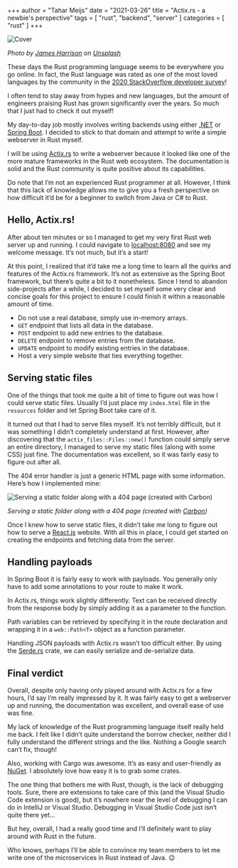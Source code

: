 +++
author = "Tahar Meijs"
date = "2021-03-26"
title = "Actix.rs - a newbie's perspective"
tags = [
    "rust",
    "backend",
    "server"
]
categories = [
    "rust"
]
+++

![Cover](/images/actix-rs-a-newbies-perspective/cover.png)

*Photo by [James Harrison](https://unsplash.com/@jstrippa) on [Unsplash](https://unsplash.com/s/photos/programming)*

These days the Rust programming language seems to be everywhere you go online. In fact, the Rust language was rated as one of
the most loved languages by the community in the
[2020 StackOverflow developer survey](https://insights.stackoverflow.com/survey/2020#technology-most-loved-dreaded-and-wanted-languages-loved)!

I often tend to stay away from hypes and new languages, but the amount of engineers praising Rust has grown significantly over
the years. So much that I just had to check it out myself!

My day-to-day job mostly involves writing backends using either [.NET](https://dotnet.microsoft.com) or
[Spring Boot](https://spring.io/projects/spring-boot). I decided to stick to that domain and attempt to write a simple
webserver in Rust myself.

I will be using [Actix.rs](https://actix.rs) to write a webserver because it looked like one of the more mature frameworks in
the Rust web ecosystem. The documentation is solid and the Rust community is quite positive about its capabilities.

Do note that I’m not an experienced Rust programmer at all. However, I think that this lack of knowledge allows me to give you
a fresh perspective on how difficult it’d be for a beginner to switch from Java or C# to Rust.

## Hello, Actix.rs!
After about ten minutes or so I managed to get my very first Rust web server up and running. I could navigate to
[localhost:8080](http://localhost:8080/) and see my welcome message. It’s not much, but it’s a start!

At this point, I realized that it’d take me a long time to learn all the quirks and features of the Actix.rs framework. It’s
not as extensive as the Spring Boot framework, but there’s quite a bit to it nonetheless. Since I tend to abandon side-projects
after a while, I decided to set myself some very clear and concise goals for this project to ensure I could finish it within a
reasonable amount of time.

* Do not use a real database, simply use in-memory arrays.
* `GET` endpoint that lists all data in the database.
* `POST` endpoint to add new entries to the database.
* `DELETE` endpoint to remove entries from the database.
* `UPDATE` endpoint to modify existing entries in the database.
* Host a very simple website that ties everything together.

## Serving static files
One of the things that took me quite a bit of time to figure out was how I could serve static files. Usually I’d just place my
`index.html` file in the `resources` folder and let Spring Boot take care of it.

It turned out that I had to serve files myself. It’s not terribly difficult, but it was something I didn’t completely
understand at first. However, after discovering that the `actix_files::Files::new()` function could simply serve an entire
directory, I managed to serve my static files (along with some CSS) just fine. The documentation was excellent, so it was
fairly easy to figure out after all.

The 404 error handler is just a generic HTML page with some information. Here’s how I implemented mine:

![Serving a static folder along with a 404 page (created with [Carbon](https://carbon.now.sh/))](/images/actix-rs-a-newbies-perspective/serve-static-files.png)

*Serving a static folder along with a 404 page (created with [Carbon](https://carbon.now.sh/))*

Once I knew how to serve static files, it didn’t take me long to figure out how to serve a [React.js](https://reactjs.org)
website. With all this in place, I could get started on creating the endpoints and fetching data from the server.

## Handling payloads

In Spring Boot it is fairly easy to work with payloads. You generally only have to add some annotations to your route to make
it work.

In Actix.rs, things work slightly differently. Text can be received directly from the response body by simply adding it as a
parameter to the function.

Path variables can be retrieved by specifying it in the route declaration and wrapping it in a `web::Path<T>` object as a
function parameter.

Handling JSON payloads with Actix.rs wasn’t too difficult either. By using the [Serde.rs](https://serde.rs) crate, we can
easily serialize and de-serialize data.

## Final verdict

Overall, despite only having only played around with Actix.rs for a few hours, I’d say I’m really impressed by it. It was
fairly easy to get a webserver up and running, the documentation was excellent, and overall ease of use was fine.

My lack of knowledge of the Rust programming language itself really held me back. I felt like I didn’t quite understand the
borrow checker, neither did I fully understand the different strings and the like. Nothing a Google search can’t fix, though!

Also, working with Cargo was awesome. It’s as easy and user-friendly as [NuGet](https://www.nuget.org). I absolutely love how
easy it is to grab some crates.

The one thing that bothers me with Rust, though, is the lack of debugging tools. Sure, there are extensions to take care of
this (and the Visual Studio Code extension is good), but it’s nowhere near the level of debugging I can do in IntelliJ or
Visual Studio. Debugging in Visual Studio Code just isn’t quite there yet…

But hey, overall, I had a really good time and I’ll definitely want to play around with Rust in the future.

Who knows, perhaps I’ll be able to convince my team members to let me write one of the microservices in Rust instead of Java.
😉

